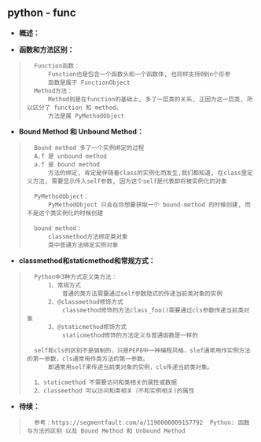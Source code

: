 ## python - func
- **概述：**
>
>
>
>
>
>
>
>

- **函数和方法区别：**
>       Function函数：
>           Function也是包含一个函数头和一个函数体, 也同样支持0到n个形参
>           函数是属于 FunctionObject
>       Method方法：
>           Method则是在function的基础上, 多了一层类的关系, 正因为这一层类, 所以区分了 function 和 method。
>           方法是属 PyMethodObject
>

- **Bound Method 和 Unbound Method：**
>       Bound method 多了一个实例绑定的过程
>       A.f 是 unbound method
>       a.f 是 bound method
>           方法的绑定, 肯定是伴随着class的实例化而发生,我们都知道, 在class里定义方法, 需要显示传入self参数, 因为这个self是代表即将被实例化的对象
>
>       PyMethodObject：
>           PyMethodObject 只会在你想要获取一个 bound-method 的时候创建, 而不是这个类实例化的时候创建
>
>       bound method：
>           classmethod方法绑定类对象
>           类中普通方法绑定实例对象
>
>

- **classmethod和staticmethod和常规方式：**
>       Python中3种方式定义类方法：
>           1、常规方式
>               普通的类方法需要通过self参数隐式的传递当前类对象的实例
>           2、@classmethod修饰方式
>               classmethod修饰的方法class_foo()需要通过cls参数传递当前类对象
>           3、@staticmethod修饰方式
>               staticmethod修饰的方法定义与普通函数是一样的
>
>       self和cls的区别不是强制的，只是PEP8中一种编程风格，slef通常用作实例方法的第一参数，cls通常用作类方法的第一参数。
>           即通常用self来传递当前类对象的实例，cls传递当前类对象。
>
>       1、staticmethod 不需要访问和类相关的属性或数据
>       2、classmethod 可以访问和类相关（不和实例相关)的属性
>
>

- **待续：**
>       参考：https://segmentfault.com/a/1190000009157792  Python: 函数与方法的区别 以及 Bound Method 和 Unbound Method
>
>
>
>
>
>
>
>
>
>
>
>
>
>
>
>
>
>
>
>
